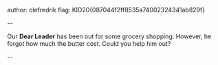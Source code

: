 author: olefredrik
flag: KID20{087044f2ff8535a74002324341ab829f}

--

Our __Dear Leader__ has been out for some grocery shopping. However, he forgot how much the butter cost. Could you help him out?

--